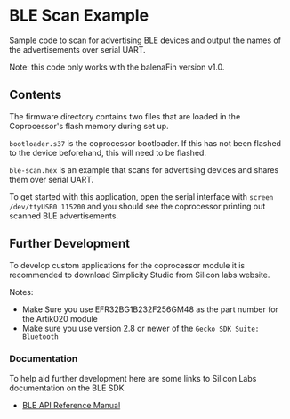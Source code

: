 # BLE Scan Example

Sample code to scan for advertising BLE devices and output the names of the advertisements over serial UART.

Note: this code only works with the balenaFin version v1.0.

## Contents

The firmware directory contains two files that are loaded in the Coprocessor's flash memory during set up.

`bootloader.s37` is the coprocessor bootloader. If this has not been flashed to the device beforehand, this will need to be flashed.

`ble-scan.hex` is an example that scans for advertising devices and shares them over serial UART.

To get started with this application, open the serial interface with `screen /dev/ttyUSB0 115200` and you should see the coprocessor printing out scanned BLE advertisements.

## Further Development

To develop custom applications for the coprocessor module it is recommended to download Simplicity Studio from Silicon labs website.

Notes:

- Make Sure you use EFR32BG1B232F256GM48 as the part number for the Artik020 module
- Make sure you use version 2.8 or newer of the `Gecko SDK Suite: Bluetooth`

### Documentation

To help aid further development here are some links to Silicon Labs documentation on the BLE SDK

- [BLE API Reference Manual](https://www.silabs.com/documents/public/reference-manuals/bluetooth-api-reference.pdf)
